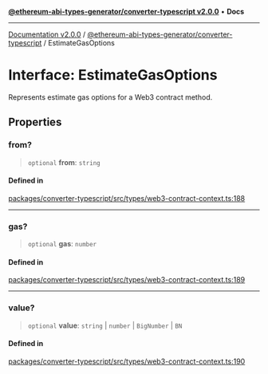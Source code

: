 [**@ethereum-abi-types-generator/converter-typescript v2.0.0**](../README.md) • **Docs**

***

[Documentation v2.0.0](../../../packages.md) / [@ethereum-abi-types-generator/converter-typescript](../README.md) / EstimateGasOptions

# Interface: EstimateGasOptions

Represents estimate gas options for a Web3 contract method.

## Properties

### from?

> `optional` **from**: `string`

#### Defined in

[packages/converter-typescript/src/types/web3-contract-context.ts:188](https://github.com/niZmosis/ethereum-abi-types-generator/blob/51c0ac8a6ea35330201860f8469daa0efc6ae8f2/packages/converter-typescript/src/types/web3-contract-context.ts#L188)

***

### gas?

> `optional` **gas**: `number`

#### Defined in

[packages/converter-typescript/src/types/web3-contract-context.ts:189](https://github.com/niZmosis/ethereum-abi-types-generator/blob/51c0ac8a6ea35330201860f8469daa0efc6ae8f2/packages/converter-typescript/src/types/web3-contract-context.ts#L189)

***

### value?

> `optional` **value**: `string` \| `number` \| `BigNumber` \| `BN`

#### Defined in

[packages/converter-typescript/src/types/web3-contract-context.ts:190](https://github.com/niZmosis/ethereum-abi-types-generator/blob/51c0ac8a6ea35330201860f8469daa0efc6ae8f2/packages/converter-typescript/src/types/web3-contract-context.ts#L190)
